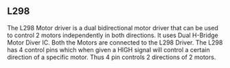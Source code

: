 ## L298
The L298 Motor driver is a dual bidirectional motor driver that can be used to control  2 motors independently in both directions. It uses Dual H-Bridge Motor Diver IC. 
Both the Motors are connected to the L298 Driver. The L298 has 4 control pins which when given a HIGH signal will control a certain direction of a specific motor. 
Thus 4 pin controls 2 directions of 2 motors.
